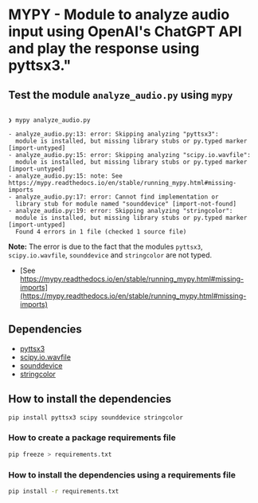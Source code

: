 # MYPY - Module to analyze audio input using OpenAI's ChatGPT API and play the response using pyttsx3."

## Test the module `analyze_audio.py` using `mypy`

```text

❯ mypy analyze_audio.py

- analyze_audio.py:13: error: Skipping analyzing "pyttsx3":
  module is installed, but missing library stubs or py.typed marker [import-untyped]
- analyze_audio.py:15: error: Skipping analyzing "scipy.io.wavfile":
  module is installed, but missing library stubs or py.typed marker [import-untyped]
- analyze_audio.py:15: note: See https://mypy.readthedocs.io/en/stable/running_mypy.html#missing-imports
- analyze_audio.py:17: error: Cannot find implementation or
  library stub for module named "sounddevice" [import-not-found]
- analyze_audio.py:19: error: Skipping analyzing "stringcolor":
  module is installed, but missing library stubs or py.typed marker [import-untyped]
  Found 4 errors in 1 file (checked 1 source file)
```

**Note:** The error is due to the fact that the modules `pyttsx3`, `scipy.io.wavfile`, `sounddevice` and `stringcolor` are not typed.

- [See https://mypy.readthedocs.io/en/stable/running_mypy.html#missing-imports](https://mypy.readthedocs.io/en/stable/running_mypy.html#missing-imports)

## Dependencies

- [pyttsx3](https://pypi.org/project/pyttsx3/)
- [scipy.io.wavfile](https://docs.scipy.org/doc/scipy/reference/generated/scipy.io.wavfile.html)
- [sounddevice](https://pypi.org/project/sounddevice/)
- [stringcolor](https://pypi.org/project/stringcolor/)

## How to install the dependencies

```bash
pip install pyttsx3 scipy sounddevice stringcolor
```

### How to create a package requirements file

```bash
pip freeze > requirements.txt
```

### How to install the dependencies using a requirements file

```bash
pip install -r requirements.txt
```
